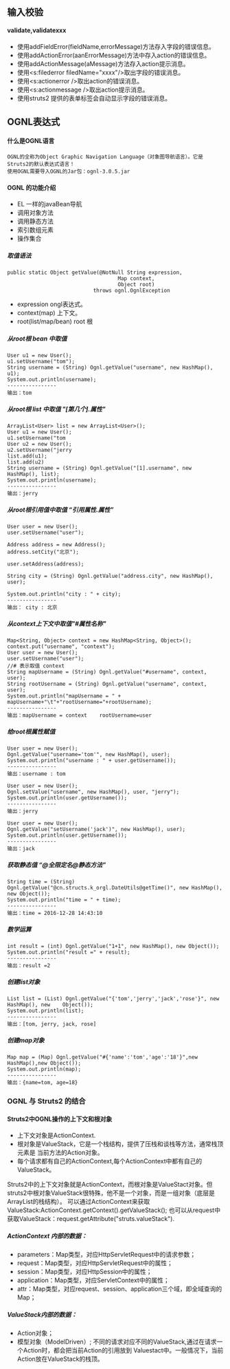 ## 输入校验
#### validate,validatexxx
* 使用addFieldError(fieldName,errorMessage)方法存入字段的错误信息。
* 使用addActionError(aanErrorMessage)方法中存入action的错误信息。
* 使用addActionMessage(aMessage)方法存入action提示消息。
* 使用<s:filederror filedName="xxxx"/>取出字段的错误消息。
* 使用<s:actionerror />取出action的错误消息。
* 使用<s:actionmessage />取出action提示消息。
* 使用struts2 提供的表单标签会自动显示字段的错误消息。

## OGNL表达式
#### 什么是OGNL语言
	OGNL的全称为Object Graphic Navigation Language（对象图导航语言）。它是Struts2的默认表达式语言！
	使用OGNL需要导入OGNL的Jar包：ognl-3.0.5.jar

#### OGNL 的功能介绍
* EL 一样的javaBean导航
* 调用对象方法
* 调用静态方法
* 索引数组元素
* 操作集合

##### 取值语法
	public static Object getValue(@NotNull String expression,
                                        Map context,
                                        Object root)
                                throws ognl.OgnlException

*  expression ongl表达式。
*  context(map)    上下文。
*  root(list/map/bean)  root 根


##### 从root根 bean 中取值
	User u1 = new User();
    u1.setUsername("tom");
    String username = (String) Ognl.getValue("username", new HashMap(), u1);
    System.out.println(username);
    ----------------
    输出：tom

##### 从root根 list 中取值 "[第几个].属性"
	ArrayList<User> list = new ArrayList<User>();
    User u1 = new User();
    u1.setUsername("tom
    User u2 = new User();
    u2.setUsername("jerry
    list.add(u1);
    list.add(u2)
    String username = (String) Ognl.getValue("[1].username", new HashMap(), list);
    System.out.println(username);
    ----------------
    输出：jerry

##### 从root根引用值中取值 “引用属性.属性”    
    User user = new User();
    user.setUsername("user");

    Address address = new Address();
    address.setCity("北京");

    user.setAddress(address);

    String city = (String) Ognl.getValue("address.city", new HashMap(), user);

    System.out.println("city : " + city);
    ----------------
    输出： city : 北京


##### 从context上下文中取值"#属性名称"
	Map<String, Object> context = new HashMap<String, Object>();
    context.put("username", "context");
    User user = new User();
    user.setUsername("user");
    //# 表示取值 context
    String mapUsername = (String) Ognl.getValue("#username", context, user);
    String rootUsername = (String) Ognl.getValue("username", context, user);
    System.out.println("mapUsername = " + mapUsername+"\t"+"rootUsername="+rootUsername);
    ----------------
    输出：mapUsername = context	rootUsername=user

##### 给root根属性赋值
	User user = new User();
    Ognl.getValue("username='tom'", new HashMap(), user);
    System.out.println("username : " + user.getUsername());
    ----------------
    输出：username : tom

 	User user = new User();
    Ognl.setValue("username", new HashMap(), user, "jerry");
    System.out.println(user.getUsername());
 	----------------
    输出：jerry

    User user = new User();
    Ognl.getValue("setUsername('jack')", new HashMap(), user);
    System.out.println(user.getUsername());
    ----------------
    输出：jack

##### 获取静态值 “@全限定名@静态方法”
	String time = (String) Ognl.getValue("@cn.structs.k_orgl.DateUtils@getTime()", new HashMap(), new Object());
    System.out.println("time = " + time);
 	----------------
    输出：time = 2016-12-28 14:43:10

##### 数学运算
	int result = (int) Ognl.getValue("1+1", new HashMap(), new Object());
    System.out.println("result =" + result);
	----------------
    输出：result =2

##### 创建list对象
	List list = (List) Ognl.getValue("{'tom','jerry','jack','rose'}", new HashMap(), new 	Object());
    System.out.println(list);
    ----------------
    输出：[tom, jerry, jack, rose]

##### 创建map对象
	Map map = (Map) Ognl.getValue("#{'name':'tom','age':'18'}",new HashMap(),new Object());
    System.out.println(map);
	----------------
    输出：{name=tom, age=18}


### OGNL 与 Struts2 的结合
#### Struts2中OGNL操作的上下文和根对象

* 上下文对象是ActionContext.
* 根对象是ValueStack，它是一个栈结构，提供了压栈和谈栈等方法，通常栈顶元素是
	当前方法的Action对象。
* 每个请求都有自己的ActionContext,每个ActionContext中都有自己的ValueStack。

Struts2中的上下文对象就是ActionContext，而根对象是ValueStact对象。但
struts2中根对象ValueStack很特殊，他不是一个对象，而是一组对象（底层是ArrayList的栈结构）。
可以通过ActionContext来获取ValueStack:ActionContext.getContext().getValueStack();
也可以从request中获取ValueStack：request.getAttribute("struts.valueStack").

##### ActionContext 内部的数据：
* parameters：Map类型，对应HttpServletRequest中的请求参数；
* request：Map类型，对应HttpServletRequest中的属性；
* session：Map类型，对应HttpSession中的属性；
* application：Map类型，对应ServletContext中的属性；
* attr：Map类型，对应request、session、application三个域，即全域查询的Map；

##### ValueStack内部的数据：
* Action对象；
* 模型对象（ModelDriven）;
不同的请求对应不同的ValueStack,通过在请求一个Action时，都会把当前Action的引用放到
Valuestact中。一般情况下，当前Action放在ValueStack的栈顶。










































